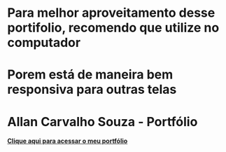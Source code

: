 # Para melhor aproveitamento desse portifolio, recomendo que utilize no computador

# Porem está de maneira bem responsiva para outras telas


# Allan Carvalho Souza - Portfólio

[**Clique aqui para acessar o meu portfólio**](https://allanzter.github.io/Portifólio/)



     